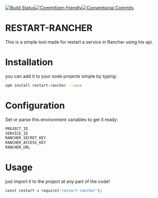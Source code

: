 [![Build Status](https://travis-ci.org/NaturesProphet/restart-rancher.svg?branch=master)](https://travis-ci.org/NaturesProphet/restart-rancher)[![Commitizen friendly](https://img.shields.io/badge/commitizen-friendly-brightgreen.svg)](http://commitizen.github.io/cz-cli/)[![Conventional Commits](https://img.shields.io/badge/Conventional%20Commits-1.0.0-yellow.svg)](https://conventionalcommits.org)

# RESTART-RANCHER

This is a simple tool made for restart a service in Rancher using his api.

# Installation

you can add it to your node projects simple by typing:
```bash
npm install restart-rancher --save
```

# Configuration

Set or parse this environment variables to get it ready:
```bash
PROJECT_ID
SERVICE_ID
RANCHER_SECRET_KEY
RANCHER_ACCESS_KEY
RANCHER_URL
```

# Usage

just import it to the project at any part of the code!
```bash
const restart = require('restart-rancher');
```